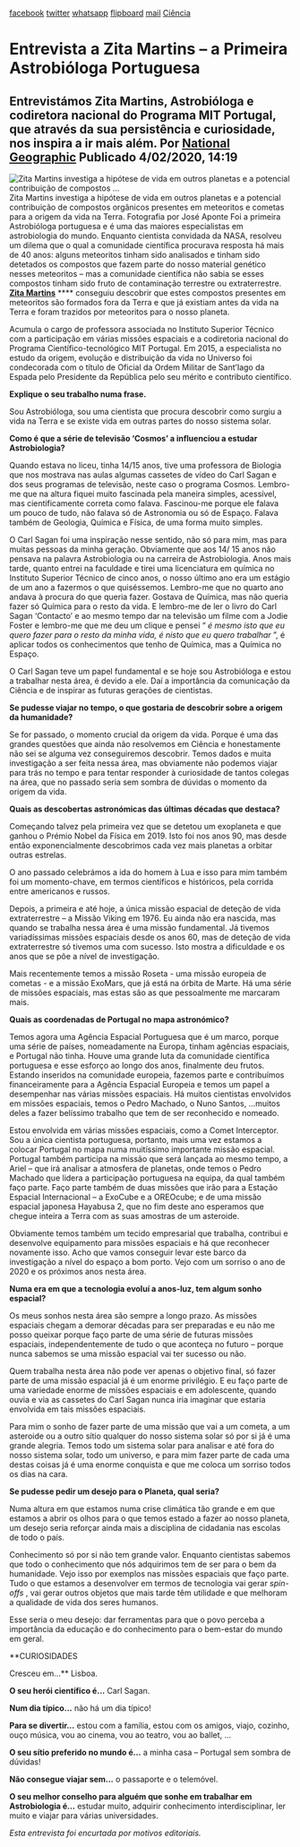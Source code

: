 [facebook](https://www.facebook.com/sharer/sharer.php?u=https%3A%2F%2Fwww.natgeo.pt%2Fciencia%2F2020%2F02%2Fentrevista-a-zita-martins-a-primeira-astrobiologa-portuguesa) [twitter](https://twitter.com/share?url=https%3A%2F%2Fwww.natgeo.pt%2Fciencia%2F2020%2F02%2Fentrevista-a-zita-martins-a-primeira-astrobiologa-portuguesa&via=natgeo&text=Entrevista%20a%20Zita%20Martins%20%E2%80%93%20a%20Primeira%20Astrobi%C3%B3loga%20Portuguesa) [whatsapp](https://web.whatsapp.com/send?text=https%3A%2F%2Fwww.natgeo.pt%2Fciencia%2F2020%2F02%2Fentrevista-a-zita-martins-a-primeira-astrobiologa-portuguesa) [flipboard](https://share.flipboard.com/bookmarklet/popout?v=2&title=Entrevista%20a%20Zita%20Martins%20%E2%80%93%20a%20Primeira%20Astrobi%C3%B3loga%20Portuguesa&url=https%3A%2F%2Fwww.natgeo.pt%2Fciencia%2F2020%2F02%2Fentrevista-a-zita-martins-a-primeira-astrobiologa-portuguesa) [mail](mailto:?subject=NatGeo&body=https%3A%2F%2Fwww.natgeo.pt%2Fciencia%2F2020%2F02%2Fentrevista-a-zita-martins-a-primeira-astrobiologa-portuguesa%20-%20Entrevista%20a%20Zita%20Martins%20%E2%80%93%20a%20Primeira%20Astrobi%C3%B3loga%20Portuguesa) [Ciência](https://www.natgeo.pt/ciencia) 
# Entrevista a Zita Martins – a Primeira Astrobióloga Portuguesa 
## Entrevistámos Zita Martins, Astrobióloga e codiretora nacional do Programa MIT Portugal, que através da sua persistência e curiosidade, nos inspira a ir mais além. Por [National Geographic](https://www.natgeo.pt/autor/national-geographic) Publicado 4/02/2020, 14:19 
![Zita Martins investiga a hipótese de vida em outros planetas e a potencial contribuição de compostos ...](img/files_styles_image_00_public_zita_1.jpg, "Zita Martins investiga a hipótese de vida em outros planetas e a potencial contribuição de compostos ...")
Zita Martins investiga a hipótese de vida em outros planetas e a potencial contribuição de compostos orgânicos presentes em meteoritos e cometas para a origem da vida na Terra. Fotografia por José Aponte Foi a primeira Astrobióloga portuguesa e é uma das maiores especialistas em astrobiologia do mundo. Enquanto cientista convidada da NASA, resolveu um dilema que o qual a comunidade científica procurava resposta há mais de 40 anos: alguns meteoritos tinham sido analisados e tinham sido detetados os compostos que fazem parte do nosso material genético nesses meteoritos – mas a comunidade científica não sabia se esses compostos tinham sido fruto de contaminação terrestre ou extraterrestre. [**Zita Martins**](https://fenix.tecnico.ulisboa.pt/homepage/ist31684) **** conseguiu descobrir que estes compostos presentes em meteoritos são formados fora da Terra e que já existiam antes da vida na Terra e foram trazidos por meteoritos para o nosso planeta. 

Acumula o cargo de professora associada no Instituto Superior Técnico com a participação em várias missões espaciais e a codiretoria nacional do Programa Científico-tecnológico MIT Portugal. Em 2015, a especialista no estudo da origem, evolução e distribuição da vida no Universo foi condecorada com o título de Oficial da Ordem Militar de Sant’Iago da Espada pelo Presidente da República pelo seu mérito e contributo científico. 

**Explique o seu trabalho numa frase.** 

Sou Astrobióloga, sou uma cientista que procura descobrir como surgiu a vida na Terra e se existe vida em outras partes do nosso sistema solar. 

**Como é que a série de televisão ‘Cosmos’ a influenciou a estudar Astrobiologia?** 

Quando estava no liceu, tinha 14/15 anos, tive uma professora de Biologia que nos mostrava nas aulas algumas cassetes de vídeo do Carl Sagan e dos seus programas de televisão, neste caso o programa Cosmos. Lembro-me que na altura fiquei muito fascinada pela maneira simples, acessível, mas cientificamente correta como falava. Fascinou-me porque ele falava um pouco de tudo, não falava só de Astronomia ou só de Espaço. Falava também de Geologia, Química e Física, de uma forma muito simples. 

O Carl Sagan foi uma inspiração nesse sentido, não só para mim, mas para muitas pessoas da minha geração. Obviamente que aos 14/ 15 anos não pensava na palavra Astrobiologia ou na carreira de Astrobiologia. Anos mais tarde, quanto entrei na faculdade e tirei uma licenciatura em química no Instituto Superior Técnico de cinco anos, o nosso último ano era um estágio de um ano a fazermos o que quiséssemos. Lembro-me que no quarto ano andava à procura do que queria fazer. Gostava de Química, mas não queria fazer só Química para o resto da vida. E lembro-me de ler o livro do Carl Sagan ‘Contacto’ e ao mesmo tempo dar na televisão um filme com a Jodie Foster e lembro-me que me deu um clique e pensei “ _é mesmo isto que eu quero fazer para o resto da minha vida, é nisto que eu quero trabalhar_ ”, é aplicar todos os conhecimentos que tenho de Química, mas a Química no Espaço. 

O Carl Sagan teve um papel fundamental e se hoje sou Astrobióloga e estou a trabalhar nesta área, é devido a ele. Daí a importância da comunicação da Ciência e de inspirar as futuras gerações de cientistas. 

**Se pudesse viajar no tempo, o que gostaria de descobrir sobre a origem da humanidade?** 

Se for passado, o momento crucial da origem da vida. Porque é uma das grandes questões que ainda não resolvemos em Ciência e honestamente não sei se alguma vez conseguiremos descobrir. Temos dados e muita investigação a ser feita nessa área, mas obviamente não podemos viajar para trás no tempo e para tentar responder à curiosidade de tantos colegas na área, que no passado seria sem sombra de dúvidas o momento da origem da vida. 

**Quais as descobertas astronómicas das últimas décadas que destaca?** 

Começando talvez pela primeira vez que se detetou um exoplaneta e que ganhou o Prémio Nobel da Física em 2019. Isto foi nos anos 90, mas desde então exponencialmente descobrimos cada vez mais planetas a orbitar outras estrelas. 

O ano passado celebrámos a ida do homem à Lua e isso para mim também foi um momento-chave, em termos científicos e históricos, pela corrida entre americanos e russos. 

Depois, a primeira e até hoje, a única missão espacial de deteção de vida extraterrestre – a Missão Viking em 1976. Eu ainda não era nascida, mas quando se trabalha nessa área é uma missão fundamental. Já tivemos variadíssimas missões espaciais desde os anos 60, mas de deteção de vida extraterrestre só tivemos uma com sucesso. Isto mostra a dificuldade e os anos que se põe a nível de investigação. 

Mais recentemente temos a missão Roseta - uma missão europeia de cometas - e a missão ExoMars, que já está na órbita de Marte. Há uma série de missões espaciais, mas estas são as que pessoalmente me marcaram mais. 

**Quais as coordenadas de Portugal no mapa astronómico?** 

Temos agora uma Agência Espacial Portuguesa que é um marco, porque uma série de países, nomeadamente na Europa, tinham agências espaciais, e Portugal não tinha. Houve uma grande luta da comunidade científica portuguesa e esse esforço ao longo dos anos, finalmente deu frutos. Estando inseridos na comunidade europeia, fazemos parte e contribuímos financeiramente para a Agência Espacial Europeia e temos um papel a desempenhar nas várias missões espaciais. Há muitos cientistas envolvidos em missões espaciais, temos o Pedro Machado, o Nuno Santos, …muitos deles a fazer belíssimo trabalho que tem de ser reconhecido e nomeado. 

Estou envolvida em várias missões espaciais, como a Comet Interceptor. Sou a única cientista portuguesa, portanto, mais uma vez estamos a colocar Portugal no mapa numa muitíssimo importante missão espacial. Portugal também participa na missão que será lançada ao mesmo tempo, a Ariel – que irá analisar a atmosfera de planetas, onde temos o Pedro Machado que lidera a participação portuguesa na equipa, da qual também faço parte. Faço parte também de duas missões que irão para a Estação Espacial Internacional – a ExoCube e a OREOcube; e de uma missão espacial japonesa Hayabusa 2, que no fim deste ano esperamos que chegue inteira a Terra com as suas amostras de um asteroide. 

Obviamente temos também um tecido empresarial que trabalha, contribui e desenvolve equipamento para missões espaciais e há que reconhecer novamente isso. Acho que vamos conseguir levar este barco da investigação a nível do espaço a bom porto. Vejo com um sorriso o ano de 2020 e os próximos anos nesta área. 

**Numa era em que a tecnologia evoluí a anos-luz, tem algum sonho espacial?** 

Os meus sonhos nesta área são sempre a longo prazo. As missões espaciais chegam a demorar décadas para ser preparadas e eu não me posso queixar porque faço parte de uma série de futuras missões espaciais, independentemente de tudo o que aconteça no futuro – porque nunca sabemos se uma missão espacial vai ter sucesso ou não. 

Quem trabalha nesta área não pode ver apenas o objetivo final, só fazer parte de uma missão espacial já é um enorme privilégio. E eu faço parte de uma variedade enorme de missões espaciais e em adolescente, quando ouvia e via as cassetes do Carl Sagan nunca iria imaginar que estaria envolvida em tais missões espaciais. 

Para mim o sonho de fazer parte de uma missão que vai a um cometa, a um asteroide ou a outro sítio qualquer do nosso sistema solar só por si já é uma grande alegria. Temos todo um sistema solar para analisar e até fora do nosso sistema solar, todo um universo, e para mim fazer parte de cada uma destas coisas já é uma enorme conquista e que me coloca um sorriso todos os dias na cara. 

**Se pudesse pedir um desejo para o Planeta, qual seria?** 

Numa altura em que estamos numa crise climática tão grande e em que estamos a abrir os olhos para o que temos estado a fazer ao nosso planeta, um desejo seria reforçar ainda mais a disciplina de cidadania nas escolas de todo o país. 

Conhecimento só por si não tem grande valor. Enquanto cientistas sabemos que todo o conhecimento que nós adquirimos tem de ser para o bem da humanidade. Vejo isso por exemplos nas missões espaciais que faço parte. Tudo o que estamos a desenvolver em termos de tecnologia vai gerar _spin-offs_ , vai gerar outros objetos que mais tarde têm utilidade e que melhoram a qualidade de vida dos seres humanos. 

Esse seria o meu desejo: dar ferramentas para que o povo perceba a importância da educação e do conhecimento para o bem-estar do mundo em geral. 

**CURIOSIDADES 

Cresceu em…** Lisboa. 

**O seu herói científico é…** Carl Sagan. 

**Num dia típico…** não há um dia típico! 

**Para se divertir…** estou com a família, estou com os amigos, viajo, cozinho, ouço música, vou ao cinema, vou ao teatro, vou ao ballet, ... 

**O seu sítio preferido no mundo é…** a minha casa – Portugal sem sombra de dúvidas! 

**Não consegue viajar sem…** o passaporte e o telemóvel. 

**O seu melhor conselho para alguém que sonhe em trabalhar em Astrobiologia é…** estudar muito, adquirir conhecimento interdisciplinar, ler muito e viajar para várias universidades. 

_Esta entrevista foi encurtada por motivos editoriais._ 

